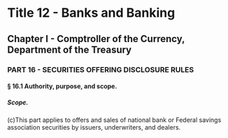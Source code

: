 
# Title 12 - Banks and Banking
## Chapter I - Comptroller of the Currency, Department of the Treasury
### PART 16 - SECURITIES OFFERING DISCLOSURE RULES
#### § 16.1 Authority, purpose, and scope.
##### Scope.

(c)This part applies to offers and sales of national bank or Federal savings association securities by issuers, underwriters, and dealers.
